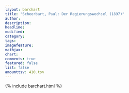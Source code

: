 ```yaml
---
layout: barchart
title: "Scheerbart, Paul: Der Regierungswechsel (1897)"
author:
description:
headline:
modified:
category:
tags:
imagefeature: 
mathjax: 
chart: 
comments: true
featured: false
list: false
amounttsv: 410.tsv
---
```

{% include barchart.html %}
